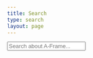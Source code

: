 ```yaml
---
title: Search
type: search
layout: page
---
```


<!-- Using existing `page` layout for re-use. Thus HTML is coded here. -->

<input id="searchInput" type="search" placeholder="Search about A-Frame..."></input>

<!-- Populated with JS. -->
<h2 id="searchHeader" style="display: none"></h2>
<ul id="searchResults"><ul>

<script id="searchResultTemplate" type="text/template">
  <li>
    <a href="RESULT_URL">RESULT_TITLE</a>
    <p>RESULT_DESC</p>
  </li>
</script>
